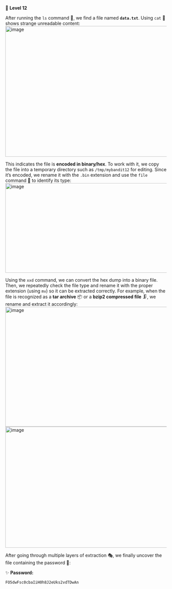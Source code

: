 🔐 **Level 12**

After running the `ls` command 📂, we find a file named **`data.txt`**. Using `cat` 📖 shows strange unreadable content:  
<img width="574" height="407" alt="image" src="https://github.com/user-attachments/assets/614ef955-148c-4e22-82d2-aa1949fe2959" />

This indicates the file is **encoded in binary/hex**. To work with it, we copy the file into a temporary directory such as `/tmp/mybandit12` for editing. Since it’s encoded, we rename it with the `.bin` extension and use the `file` command 🔎 to identify its type:  
<img width="633" height="279" alt="image" src="https://github.com/user-attachments/assets/c1e99a39-2c59-485a-a15b-48790531f270" />

Using the `xxd` command, we can convert the hex dump into a binary file. Then, we repeatedly check the file type and rename it with the proper extension (using `mv`) so it can be extracted correctly. For example, when the file is recognized as a **tar archive** 📦 or a **bzip2 compressed file** 🗜️, we rename and extract it accordingly:  
<img width="639" height="373" alt="image" src="https://github.com/user-attachments/assets/c1e99a39-2c59-485a-a15b-48790531f270" />  
<img width="631" height="377" alt="image" src="https://github.com/user-attachments/assets/d055b9d8-372a-45d2-8a01-dcb4106e74be" />

After going through multiple layers of extraction 🎭, we finally uncover the file containing the password 🔑:  

✨ **Password:**  
```
FO5dwFsc0cbaIiH0h8J2eUks2vdTDwAn
```
